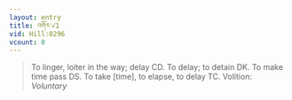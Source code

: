 ```yaml
---
layout: entry
title: འགོར་√1
vid: Hill:0296
vcount: 0
---
```

> To linger, loiter in the way; delay CD\. To delay; to detain DK\. To make time pass DS\. To take [time], to elapse, to delay TC\.
> Volition: _Voluntary_


